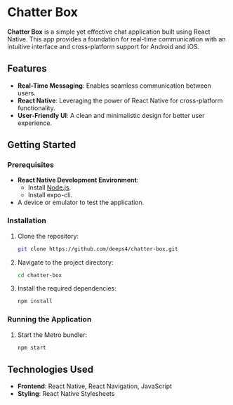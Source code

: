 # Chatter Box

**Chatter Box** is a simple yet effective chat application built using React Native. This app provides a foundation for real-time communication with an intuitive interface and cross-platform support for Android and iOS.

## Features

- **Real-Time Messaging**: Enables seamless communication between users.
- **React Native**: Leveraging the power of React Native for cross-platform functionality.
- **User-Friendly UI**: A clean and minimalistic design for better user experience.

## Getting Started

### Prerequisites

- **React Native Development Environment**:
  - Install [Node.js](https://nodejs.org/).
  - Install expo-cli.
- A device or emulator to test the application.

### Installation

1. Clone the repository:
   ```bash
   git clone https://github.com/deeps4/chatter-box.git
   ```
2. Navigate to the project directory:
   ```bash
   cd chatter-box
   ```
3. Install the required dependencies:
   ```bash
   npm install
   ```

### Running the Application

1. Start the Metro bundler:
   ```bash
   npm start
   ```

## Technologies Used

- **Frontend**: React Native, React Navigation, JavaScript
- **Styling**: React Native Stylesheets
